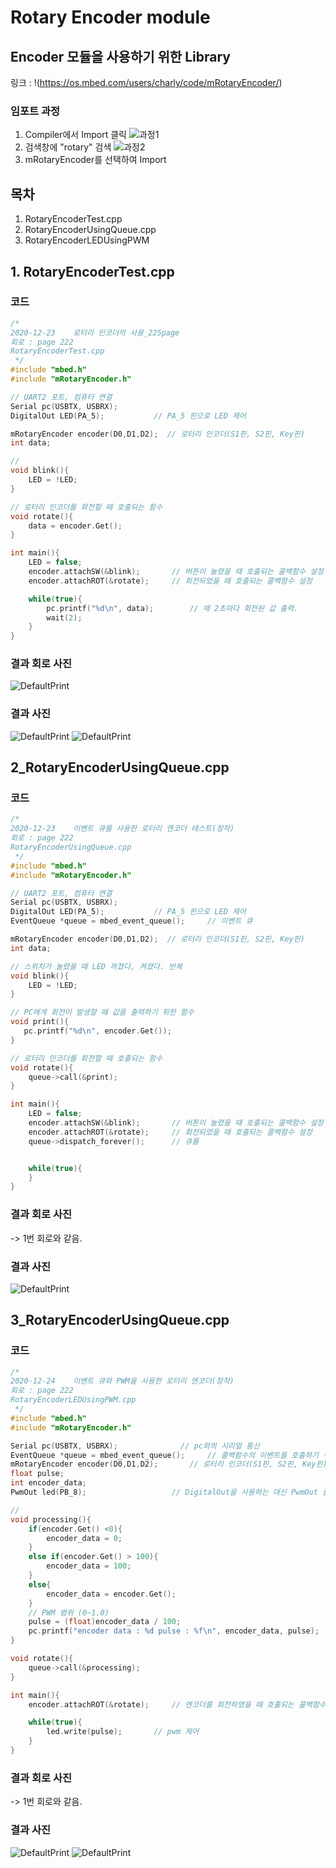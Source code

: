 # Rotary Encoder module
## Encoder 모듈을 사용하기 위한 Library
링크 : !(https://os.mbed.com/users/charly/code/mRotaryEncoder/)

### 임포트 과정

1. Compiler에서 Import 클릭
![과정1](https://github.com/HongyeongJu/MbedCode/blob/master/Chapter04_%ED%94%8C%EB%9D%BC%EC%8A%A4%ED%8B%B1%20%EB%85%B8%EB%B8%8C%20%EB%A1%9C%ED%84%B0%EB%A6%AC%20%EC%97%94%EC%BD%94%EB%8D%94%20%EB%AA%A8%EB%93%88/%EB%9D%BC%EC%9D%B4%EB%B8%8C%EB%9F%AC%EB%A6%AC%EC%B6%94%EA%B0%80%EA%B3%BC%EC%A0%951.jpg)
2. 검색창에 "rotary" 검색
![과정2](https://github.com/HongyeongJu/MbedCode/blob/master/Chapter04_%ED%94%8C%EB%9D%BC%EC%8A%A4%ED%8B%B1%20%EB%85%B8%EB%B8%8C%20%EB%A1%9C%ED%84%B0%EB%A6%AC%20%EC%97%94%EC%BD%94%EB%8D%94%20%EB%AA%A8%EB%93%88/%EB%9D%BC%EC%9D%B4%EB%B8%8C%EB%9F%AC%EB%A6%AC%EC%B6%94%EA%B0%80%EA%B3%BC%EC%A0%952.jpg)
3. mRotaryEncoder를 선택하여 Import

## 목차
1. RotaryEncoderTest.cpp
2. RotaryEncoderUsingQueue.cpp
3. RotaryEncoderLEDUsingPWM
## 1. RotaryEncoderTest.cpp
### 코드
```c++
/*
2020-12-23    로터리 인코더의 사용_225page
회로 : page 222
RotaryEncoderTest.cpp
 */
#include "mbed.h"
#include "mRotaryEncoder.h"

// UART2 포트, 컴퓨터 연결
Serial pc(USBTX, USBRX);
DigitalOut LED(PA_5);           // PA_5 핀으로 LED 제어

mRotaryEncoder encoder(D0,D1,D2);  // 로터리 인코더(S1핀, S2핀, Key핀)
int data;

//
void blink(){
    LED = !LED;    
}

// 로터리 인코더를 회전할 때 호출되는 함수
void rotate(){
    data = encoder.Get();
}

int main(){
    LED = false;
    encoder.attachSW(&blink);       // 버튼이 눌렸을 때 호출되는 콜백함수 설정
    encoder.attachROT(&rotate);     // 회전되었을 때 호출되는 콜백함수 설정

    while(true){
        pc.printf("%d\n", data);        // 매 2초마다 회전된 값 출력.
        wait(2);
    }
}

```
### 결과 회로 사진
![DefaultPrint](https://github.com/HongyeongJu/MbedCode/blob/master/Chapter04_%ED%94%8C%EB%9D%BC%EC%8A%A4%ED%8B%B1%20%EB%85%B8%EB%B8%8C%20%EB%A1%9C%ED%84%B0%EB%A6%AC%20%EC%97%94%EC%BD%94%EB%8D%94%20%EB%AA%A8%EB%93%88/1_RotaryEncoderTest_result_circuit.jpg)
### 결과 사진
![DefaultPrint](https://github.com/HongyeongJu/MbedCode/blob/master/Chapter04_%ED%94%8C%EB%9D%BC%EC%8A%A4%ED%8B%B1%20%EB%85%B8%EB%B8%8C%20%EB%A1%9C%ED%84%B0%EB%A6%AC%20%EC%97%94%EC%BD%94%EB%8D%94%20%EB%AA%A8%EB%93%88/1_RotaryEncoderTest_result_picture.jpg)
![DefaultPrint](https://github.com/HongyeongJu/MbedCode/blob/master/Chapter04_%ED%94%8C%EB%9D%BC%EC%8A%A4%ED%8B%B1%20%EB%85%B8%EB%B8%8C%20%EB%A1%9C%ED%84%B0%EB%A6%AC%20%EC%97%94%EC%BD%94%EB%8D%94%20%EB%AA%A8%EB%93%88/1_RotaryEncoderTest_result.jpg)

## 2_RotaryEncoderUsingQueue.cpp
### 코드
```c++
/*
2020-12-23    이벤트 큐를 사용한 로터리 엔코더 테스트(창작)
회로 : page 222
RotaryEncoderUsingQueue.cpp
 */
#include "mbed.h"
#include "mRotaryEncoder.h"

// UART2 포트, 컴퓨터 연결
Serial pc(USBTX, USBRX);
DigitalOut LED(PA_5);           // PA_5 핀으로 LED 제어
EventQueue *queue = mbed_event_queue();     // 이벤트 큐

mRotaryEncoder encoder(D0,D1,D2);  // 로터리 인코더(S1핀, S2핀, Key핀)
int data;

// 스위치가 눌렸을 때 LED 꺼졌다, 켜졌다. 반복
void blink(){
    LED = !LED;
}

// PC에게 회전이 발생할 때 값을 출력하기 위한 함수
void print(){
   pc.printf("%d\n", encoder.Get());
}

// 로터리 인코더를 회전할 때 호출되는 함수
void rotate(){
    queue->call(&print);
}

int main(){
    LED = false;
    encoder.attachSW(&blink);       // 버튼이 눌렸을 때 호출되는 콜백함수 설정
    encoder.attachROT(&rotate);     // 회전되었을 때 호출되는 콜백함수 설정
    queue->dispatch_forever();      // 큐를


    while(true){
    }
}

```
### 결과 회로 사진
 -> 1번 회로와 같음.
### 결과 사진
![DefaultPrint](https://github.com/HongyeongJu/MbedCode/blob/master/Chapter04_%ED%94%8C%EB%9D%BC%EC%8A%A4%ED%8B%B1%20%EB%85%B8%EB%B8%8C%20%EB%A1%9C%ED%84%B0%EB%A6%AC%20%EC%97%94%EC%BD%94%EB%8D%94%20%EB%AA%A8%EB%93%88/2_RotaryEncoderUsingQueue_result.jpg)


## 3_RotaryEncoderUsingQueue.cpp
### 코드
```c++
/*
2020-12-24    이벤트 큐와 PWM을 사용한 로터리 엔코더(창작)
회로 : page 222
RotaryEncoderLEDUsingPWM.cpp
 */
#include "mbed.h"
#include "mRotaryEncoder.h"

Serial pc(USBTX, USBRX);              // pc와의 시리얼 통신
EventQueue *queue = mbed_event_queue();     // 콜백함수의 이벤트를 호출하기 위한 큐
mRotaryEncoder encoder(D0,D1,D2);       // 로터리 인코더(S1핀, S2핀, Key핀)
float pulse;
int encoder_data;
PwmOut led(PB_8);                   // DigitalOut을 사용하는 대신 PwmOut 클래스를 사용

//
void processing(){
    if(encoder.Get() <0){
        encoder_data = 0;
    }
    else if(encoder.Get() > 100){
        encoder_data = 100;
    }
    else{
        encoder_data = encoder.Get();
    }
    // PWM 범위 (0~1.0)
    pulse = (float)encoder_data / 100;
    pc.printf("encoder data : %d pulse : %f\n", encoder_data, pulse);
}

void rotate(){
    queue->call(&processing);
}

int main(){
    encoder.attachROT(&rotate);     // 엔코더를 회전하였을 때 호출되는 콜백함수 등록

    while(true){
        led.write(pulse);       // pwm 제어
    }
}


```
### 결과 회로 사진
 -> 1번 회로와 같음.
### 결과 사진
![DefaultPrint](https://github.com/HongyeongJu/MbedCode/blob/master/Chapter04_%ED%94%8C%EB%9D%BC%EC%8A%A4%ED%8B%B1%20%EB%85%B8%EB%B8%8C%20%EB%A1%9C%ED%84%B0%EB%A6%AC%20%EC%97%94%EC%BD%94%EB%8D%94%20%EB%AA%A8%EB%93%88/3_RotaryEncoderLEDUsingPWM_result_Picture.jpg)
![DefaultPrint](https://github.com/HongyeongJu/MbedCode/blob/master/Chapter04_%ED%94%8C%EB%9D%BC%EC%8A%A4%ED%8B%B1%20%EB%85%B8%EB%B8%8C%20%EB%A1%9C%ED%84%B0%EB%A6%AC%20%EC%97%94%EC%BD%94%EB%8D%94%20%EB%AA%A8%EB%93%88/3_RotaryEncoderLEDUsingPWM_result.jpg)
